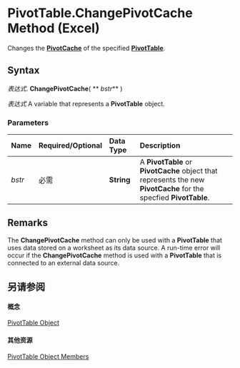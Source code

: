 
# PivotTable.ChangePivotCache Method (Excel)

Changes the  **[PivotCache](c3d84ef1-f9e6-b1bc-cbf0-3ba8dfe17439.md)** of the specified **[PivotTable](a9c1d4a0-78a9-f9a6-6daf-91cb63e45842.md)**.


## Syntax

 _表达式_. **ChangePivotCache**( ** _bstr_** )

 _表达式_ A variable that represents a **PivotTable** object.


### Parameters



|**Name**|**Required/Optional**|**Data Type**|**Description**|
|:-----|:-----|:-----|:-----|
| _bstr_|必需|**String**|A  **PivotTable** or **PivotCache** object that represents the new **PivotCache** for the specfied **PivotTable**.|

## Remarks

The  **ChangePivotCache** method can only be used with a **PivotTable** that uses data stored on a worksheet as its data source. A run-time error will occur if the **ChangePivotCache** method is used with a **PivotTable** that is connected to an external data source.


## 另请参阅


#### 概念


[PivotTable Object](a9c1d4a0-78a9-f9a6-6daf-91cb63e45842.md)
#### 其他资源


[PivotTable Object Members](http://msdn.microsoft.com/library/8e8d1692-cf32-63c6-a1f6-54ddcc2a4964%28Office.15%29.aspx)